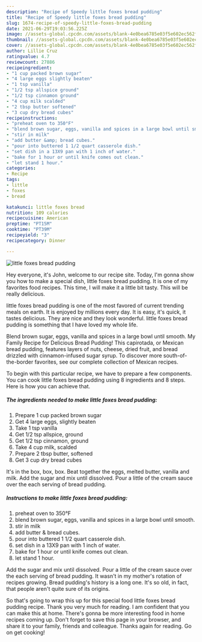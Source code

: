 ```yaml
---
description: "Recipe of Speedy little foxes bread pudding"
title: "Recipe of Speedy little foxes bread pudding"
slug: 1674-recipe-of-speedy-little-foxes-bread-pudding
date: 2021-06-29T19:03:56.225Z
image: //assets-global.cpcdn.com/assets/blank-4e0bea6785e03f5e602ec562f230caae08da540cada707380b4fe1bbebba43da.png
thumbnail: //assets-global.cpcdn.com/assets/blank-4e0bea6785e03f5e602ec562f230caae08da540cada707380b4fe1bbebba43da.png
cover: //assets-global.cpcdn.com/assets/blank-4e0bea6785e03f5e602ec562f230caae08da540cada707380b4fe1bbebba43da.png
author: Lillie Cruz
ratingvalue: 4.7
reviewcount: 27886
recipeingredient:
- "1 cup packed brown sugar"
- "4 large eggs slightly beaten"
- "1 tsp vanilla"
- "1/2 tsp allspice ground"
- "1/2 tsp cinnamon ground"
- "4 cup milk scalded"
- "2 tbsp butter softened"
- "3 cup dry bread cubes"
recipeinstructions:
- "preheat oven to 350°F"
- "blend brown sugar, eggs, vanilla and spices in a large bowl until smooth."
- "stir in milk"
- "add butter &amp; bread cubes."
- "pour into buttered 1 1/2 quart casserole dish."
- "set dish in a 13X9 pan with 1 inch of water."
- "bake for 1 hour or until knife comes out clean."
- "let stand 1 hour."
categories:
- Recipe
tags:
- little
- foxes
- bread

katakunci: little foxes bread 
nutrition: 109 calories
recipecuisine: American
preptime: "PT15M"
cooktime: "PT39M"
recipeyield: "3"
recipecategory: Dinner

---
```



![little foxes bread pudding](//assets-global.cpcdn.com/assets/blank-4e0bea6785e03f5e602ec562f230caae08da540cada707380b4fe1bbebba43da.png)

Hey everyone, it's John, welcome to our recipe site. Today, I'm gonna show you how to make a special dish, little foxes bread pudding. It is one of my favorites food recipes. This time, I will make it a little bit tasty. This will be really delicious.

little foxes bread pudding is one of the most favored of current trending meals on earth. It is enjoyed by millions every day. It is easy, it's quick, it tastes delicious. They are nice and they look wonderful. little foxes bread pudding is something that I have loved my whole life.

Blend brown sugar, eggs, vanilla and spices in a large bowl until smooth. My Family Recipe for Delicious Bread Pudding! This capirotada, or Mexican bread pudding, features layers of nuts, cheese, dried fruit, and bread drizzled with cinnamon-infused sugar syrup. To discover more south-of-the-border favorites, see our complete collection of Mexican recipes.


To begin with this particular recipe, we have to prepare a few components. You can cook little foxes bread pudding using 8 ingredients and 8 steps. Here is how you can achieve that.

<!--inarticleads1-->

##### The ingredients needed to make little foxes bread pudding:

1. Prepare 1 cup packed brown sugar
1. Get 4 large eggs, slightly beaten
1. Take 1 tsp vanilla
1. Get 1/2 tsp allspice, ground
1. Get 1/2 tsp cinnamon, ground
1. Take 4 cup milk, scalded
1. Prepare 2 tbsp butter, softened
1. Get 3 cup dry bread cubes


It&#39;s in the box, box, box. Beat together the eggs, melted butter, vanilla and milk. Add the sugar and mix until dissolved. Pour a little of the cream sauce over the each serving of bread pudding. 

<!--inarticleads2-->

##### Instructions to make little foxes bread pudding:

1. preheat oven to 350°F
1. blend brown sugar, eggs, vanilla and spices in a large bowl until smooth.
1. stir in milk
1. add butter &amp; bread cubes.
1. pour into buttered 1 1/2 quart casserole dish.
1. set dish in a 13X9 pan with 1 inch of water.
1. bake for 1 hour or until knife comes out clean.
1. let stand 1 hour.


Add the sugar and mix until dissolved. Pour a little of the cream sauce over the each serving of bread pudding. It wasn&#39;t in my mother&#39;s rotation of recipes growing. Bread pudding&#39;s history is a long one. It&#39;s so old, in fact, that people aren&#39;t quite sure of its origins. 

So that's going to wrap this up for this special food little foxes bread pudding recipe. Thank you very much for reading. I am confident that you can make this at home. There's gonna be more interesting food in home recipes coming up. Don't forget to save this page in your browser, and share it to your family, friends and colleague. Thanks again for reading. Go on get cooking!
